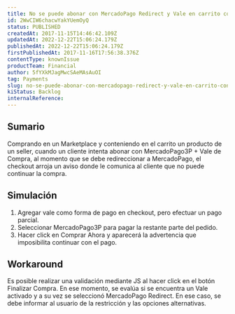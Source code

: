 ```yaml
---
title: No se puede abonar con MercadoPago Redirect y Vale en carrito con producto Seller
id: 2WwCIW6chacwYakYUemOyQ
status: PUBLISHED
createdAt: 2017-11-15T14:46:42.109Z
updatedAt: 2022-12-22T15:06:24.179Z
publishedAt: 2022-12-22T15:06:24.179Z
firstPublishedAt: 2017-11-16T17:56:38.376Z
contentType: knownIssue
productTeam: Financial
author: 5fYXkMJagMwcSAeMAsAuOI
tag: Payments
slug: no-se-puede-abonar-con-mercadopago-redirect-y-vale-en-carrito-con-producto
kiStatus: Backlog
internalReference: 
---
```


## Sumario

Comprando en un Marketplace y conteniendo en el carrito un producto de un seller, cuando un cliente intenta abonar con MercadoPago3P + Vale de Compra, al momento que se debe redireccionar a MercadoPago, el checkout arroja un aviso donde le comunica al cliente que no puede continuar la compra.

## Simulación

1. Agregar vale como forma de pago en checkout, pero efectuar un pago parcial.
2. Seleccionar MercadoPago3P para pagar la restante parte del pedido.
3. Hacer click en Comprar Ahora y aparecerá la advertencia que imposibilita continuar con el pago.

## Workaround

Es posible realizar una validación mediante JS al hacer click en el botón Finalizar Compra. En ese momento, se evalúa si se encuentra un Vale activado y a su vez se seleccionó MercadoPago Redirect. En ese caso, se debe informar al usuario de la restricción y las opciones alternativas.

